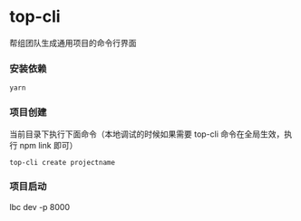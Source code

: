 # top-cli
帮组团队生成通用项目的命令行界面


### 安装依赖

```
yarn 
```

### 项目创建

当前目录下执行下面命令（本地调试的时候如果需要 top-cli 命令在全局生效，执行 npm link 即可）

```
top-cli create projectname
```

### 项目启动

lbc dev -p 8000

